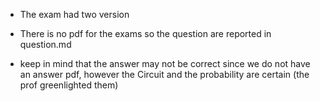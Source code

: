 - The exam had two version

- There is no pdf for the exams so the question are reported in question.md

- keep in mind that the answer may not be correct since we do not have an answer pdf, however the Circuit and the probability are certain (the prof greenlighted them)